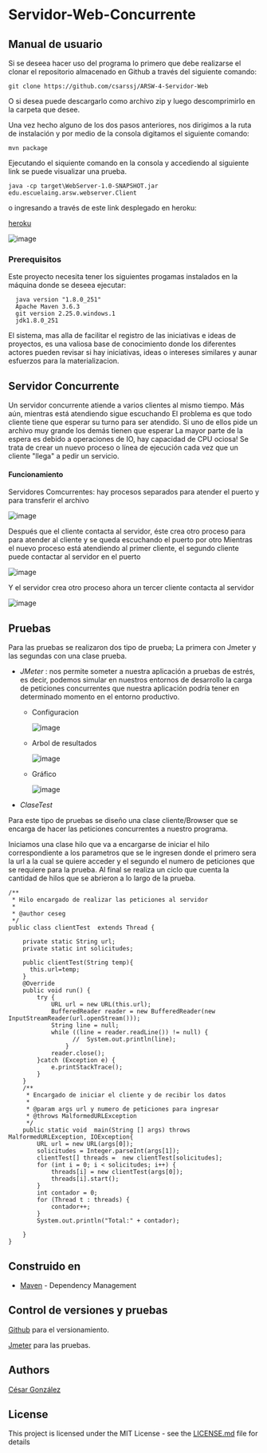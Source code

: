 #  Servidor-Web-Concurrente
## Manual de usuario

Si se deseea hacer uso del programa lo primero que debe realizarse el clonar el repositorio almacenado en Github a través del siguiente comando:

```
git clone https://github.com/csarssj/ARSW-4-Servidor-Web

```
O si desea puede descargarlo como archivo zip y luego descomprimirlo en la carpeta que desee.

Una vez hecho alguno de los dos pasos anteriores, nos dirigimos a la ruta de instalación y por medio de la consola digitamos el siguiente comando:

```
mvn package

```
Ejecutando el siquiente comando en la consola y accediendo al siguiente link se puede visualizar una prueba.

```
java -cp target\WebServer-1.0-SNAPSHOT.jar edu.escuelaing.arsw.webserver.Client

```
o ingresando a través de este link desplegado en heroku:

[heroku](https://calm-brushlands-54526.herokuapp.com/index.html)

![image](https://github.com/csarssj/ARSW-4-Servidor-Web/blob/master/img/prueba.png)

### Prerequisitos

Este proyecto necesita tener los siguientes progamas instalados en la máquina donde se deseea ejecutar:

```
  java version "1.8.0_251"
  Apache Maven 3.6.3
  git version 2.25.0.windows.1
  jdk1.8.0_251
```

El sistema, mas alla de facilitar el registro de las iniciativas e ideas de proyectos, es una valiosa base de conocimiento donde los diferentes actores pueden revisar si hay iniciativas, ideas o intereses similares y aunar esfuerzos para la materializacion.

## Servidor Concurrente 

Un servidor concurrente atiende a varios clientes al mismo tiempo. Más aún, mientras está atendiendo sigue escuchando El problema es que todo cliente tiene que esperar su turno para ser atendido. 
Si uno de ellos pide un archivo muy grande los demás tienen que esperar La mayor parte de la espera es debido a operaciones de IO, hay capacidad de CPU ociosa! Se trata de crear un nuevo proceso o línea de ejecución cada vez que un cliente "llega" a pedir un servicio.

#### Funcionamiento

Servidores Comcurrentes: hay procesos separados para atender el puerto y para transferir el archivo

![image](https://github.com/csarssj/ARSW-4-Servidor-Web/blob/master/img/server1.png)

Después que el cliente contacta al servidor, éste crea otro proceso para para atender al cliente y se queda escuchando el puerto por otro
Mientras el nuevo proceso está atendiendo al primer cliente, el segundo cliente puede contactar al servidor en el puerto 

![image](https://github.com/csarssj/ARSW-4-Servidor-Web/blob/master/img/server2.png)

Y el servidor crea otro proceso  ahora un tercer cliente contacta al servidor

![image](https://github.com/csarssj/ARSW-4-Servidor-Web/blob/master/img/server3.png)

## Pruebas

Para las pruebas se realizaron dos tipo de prueba; La primera con Jmeter  y las segundas con una clase prueba.

- *JMeter* : nos permite someter a nuestra aplicación a pruebas de estrés, es decir, podemos simular en nuestros entornos de desarrollo la carga de peticiones concurrentes 
			que nuestra aplicación podría tener en determinado momento en el entorno productivo.
	

  - Configuracion

	![image](https://github.com/csarssj/ARSW-4-Servidor-Web/blob/master/img/jmeter.png)
	
  - Arbol de resultados

	![image](https://github.com/csarssj/ARSW-4-Servidor-Web/blob/master/img/jmeter2.png)
	
  - Gráfico

	![image](https://github.com/csarssj/ARSW-4-Servidor-Web/blob/master/img/jmeter3.png)


- *ClaseTest*

Para este tipo de pruebas se diseño una clase cliente/Browser que se encarga de hacer las peticiones concurrentes a nuestro programa.

Iniciamos una clase hilo que va a encargarse de iniciar el hilo correspondiente a los parametros que se le ingresen donde el primero sera la url a la cual se quiere acceder
y el segundo el numero de peticiones que se requiere para la prueba.
Al final se realiza un ciclo que cuenta la cantidad de hilos que se abrieron a lo largo de la prueba.
```
/**
 * Hilo encargado de realizar las peticiones al servidor
 *  
 * @author ceseg
 */
public class clientTest  extends Thread {
    
    private static String url;
    private static int solicitudes;
    
    public clientTest(String temp){ 
      this.url=temp;
    }
    @Override
    public void run() {
        try {
            URL url = new URL(this.url); 
            BufferedReader reader = new BufferedReader(new InputStreamReader(url.openStream()));
            String line = null; 
            while ((line = reader.readLine()) != null) {
                  //  System.out.println(line);
                }
            reader.close();
        }catch (Exception e) {
            e.printStackTrace();
        }
    }
    /**
     * Encargado de iniciar el cliente y de recibir los datos
     * 
     * @param args url y numero de peticiones para ingresar
     * @throws MalformedURLException 
     */
    public static void  main(String [] args) throws MalformedURLException, IOException{
        URL url = new URL(args[0]);
        solicitudes = Integer.parseInt(args[1]);
        clientTest[] threads =  new clientTest[solicitudes];
        for (int i = 0; i < solicitudes; i++) {
            threads[i] = new clientTest(args[0]);
            threads[i].start();
        }
        int contador = 0;
        for (Thread t : threads) {
            contador++;
        }
        System.out.println("Total:" + contador);
        
    }
}
```

## Construido en

* [Maven](https://maven.apache.org/) - Dependency Management


## Control de versiones y pruebas 

[Github](https://github.com/) para el versionamiento.

[Jmeter](https://jmeter.apache.org/) para las pruebas.

## Authors

[César González](https://github.com/csarssj) 

## License

This project is licensed under the MIT License - see the [LICENSE.md](LICENSE.md) file for details
